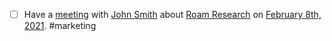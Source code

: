 - [ ] Have a [meeting](meeting.md) with [John Smith](John%20Smith.md) about [Roam Research](Roam%20Research.md) on [February 8th, 2021](February%208th%2C%202021.md). #marketing